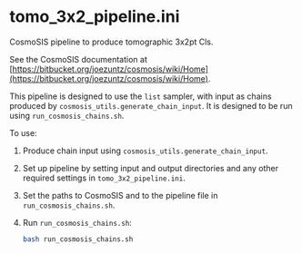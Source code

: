 tomo\_3x2\_pipeline.ini
=======================

CosmoSIS pipeline to produce tomographic 3x2pt Cls.

See the CosmoSIS documentation at [https://bitbucket.org/joezuntz/cosmosis/wiki/Home](https://bitbucket.org/joezuntz/cosmosis/wiki/Home).

This pipeline is designed to use the `list` sampler, with input as chains produced by `cosmosis_utils.generate_chain_input`. It is designed to be run using `run_cosmosis_chains.sh`.

To use:

1. Produce chain input using `cosmosis_utils.generate_chain_input`.

2. Set up pipeline by setting input and output directories and any other required settings in `tomo_3x2_pipeline.ini`.

3. Set the paths to CosmoSIS and to the pipeline file in `run_cosmosis_chains.sh`.

4. Run `run_cosmosis_chains.sh`:

    ```bash
    bash run_cosmosis_chains.sh
    ```
